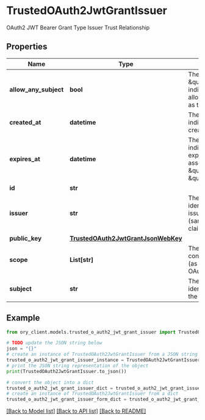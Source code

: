 # TrustedOAuth2JwtGrantIssuer

OAuth2 JWT Bearer Grant Type Issuer Trust Relationship

## Properties

Name | Type | Description | Notes
------------ | ------------- | ------------- | -------------
**allow_any_subject** | **bool** | The \&quot;allow_any_subject\&quot; indicates that the issuer is allowed to have any principal as the subject of the JWT. | [optional] 
**created_at** | **datetime** | The \&quot;created_at\&quot; indicates, when grant was created. | [optional] 
**expires_at** | **datetime** | The \&quot;expires_at\&quot; indicates, when grant will expire, so we will reject assertion from \&quot;issuer\&quot; targeting \&quot;subject\&quot;. | [optional] 
**id** | **str** |  | [optional] 
**issuer** | **str** | The \&quot;issuer\&quot; identifies the principal that issued the JWT assertion (same as \&quot;iss\&quot; claim in JWT). | [optional] 
**public_key** | [**TrustedOAuth2JwtGrantJsonWebKey**](TrustedOAuth2JwtGrantJsonWebKey.md) |  | [optional] 
**scope** | **List[str]** | The \&quot;scope\&quot; contains list of scope values (as described in Section 3.3 of OAuth 2.0 [RFC6749]) | [optional] 
**subject** | **str** | The \&quot;subject\&quot; identifies the principal that is the subject of the JWT. | [optional] 

## Example

```python
from ory_client.models.trusted_o_auth2_jwt_grant_issuer import TrustedOAuth2JwtGrantIssuer

# TODO update the JSON string below
json = "{}"
# create an instance of TrustedOAuth2JwtGrantIssuer from a JSON string
trusted_o_auth2_jwt_grant_issuer_instance = TrustedOAuth2JwtGrantIssuer.from_json(json)
# print the JSON string representation of the object
print(TrustedOAuth2JwtGrantIssuer.to_json())

# convert the object into a dict
trusted_o_auth2_jwt_grant_issuer_dict = trusted_o_auth2_jwt_grant_issuer_instance.to_dict()
# create an instance of TrustedOAuth2JwtGrantIssuer from a dict
trusted_o_auth2_jwt_grant_issuer_form_dict = trusted_o_auth2_jwt_grant_issuer.from_dict(trusted_o_auth2_jwt_grant_issuer_dict)
```
[[Back to Model list]](../README.md#documentation-for-models) [[Back to API list]](../README.md#documentation-for-api-endpoints) [[Back to README]](../README.md)



